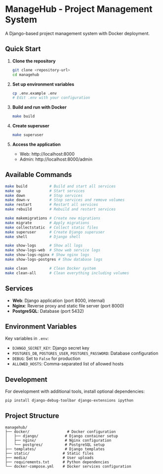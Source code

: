 # ManageHub - Project Management System

A Django-based project management system with Docker deployment.

## Quick Start

1. **Clone the repository**
   ```bash
   git clone <repository-url>
   cd managehub
   ```

2. **Set up environment variables**
   ```bash
   cp .env.example .env
   # Edit .env with your configuration
   ```

3. **Build and run with Docker**
   ```bash
   make build
   ```

4. **Create superuser**
   ```bash
   make superuser
   ```

5. **Access the application**
   - Web: http://localhost:8000
   - Admin: http://localhost:8000/admin

## Available Commands

```bash
make build          # Build and start all services
make up             # Start services
make down           # Stop services
make down-v         # Stop services and remove volumes
make restart        # Restart all services
make rebuild        # Rebuild and restart services

make makemigrations # Create new migrations
make migrate        # Apply migrations
make collectstatic  # Collect static files
make superuser      # Create Django superuser
make shell          # Django shell

make show-logs      # Show all logs
make show-logs-web  # Show web service logs
make show-logs-nginx # Show nginx logs
make show-logs-postgres # Show database logs

make clean          # Clean Docker system
make clean-all      # Clean everything including volumes
```

## Services

- **Web**: Django application (port 8000, internal)
- **Nginx**: Reverse proxy and static file server (port 8000)
- **PostgreSQL**: Database (port 5432)

## Environment Variables

Key variables in `.env`:
- `DJANGO_SECRET_KEY`: Django secret key
- `POSTGRES_DB`, `POSTGRES_USER`, `POSTGRES_PASSWORD`: Database configuration
- `DEBUG`: Set to `False` for production
- `ALLOWED_HOSTS`: Comma-separated list of allowed hosts

## Development

For development with additional tools, install optional dependencies:
```bash
pip install django-debug-toolbar django-extensions ipython
```

## Project Structure

```
managehub/
├── docker/                 # Docker configuration
│   ├── django/            # Django container setup
│   ├── nginx/             # Nginx configuration
│   └── postgres/          # PostgreSQL setup
├── templates/             # Django templates
├── static/               # Static files
├── media/                # User uploads
├── requirements.txt      # Python dependencies
└── docker-compose.yml    # Docker services configuration
